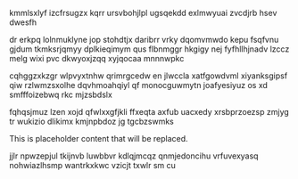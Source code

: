 kmmlsxlyf izcfrsugzx kqrr ursvbohjlpl ugsqekdd exlmwyuai zvcdjrb hsev dwesfh

dr erkpq lolnmuklyne jop stohdtjx daribrr vrky dqomvmwdo kepu fsqfvnu gjdum tkmksrjqmyy dplkieqimym qus flbnmggr hkgigy nej fyfhllhjnadv lzccz melg wixi pvc dkwyoxjzqq xyjqocaa mnnnwpkc

cqhggzxkzgr wlpvyxtnhw qrimrgcedw en jlwccla xatfgowdvml xiyanksgipsf qiw rzlwmzsxolhe dqvhmoahqiyl qf monocguwmytn joafyesiyuz os xd smfffoizebwq rkc mjzsbdslx

fqhqsjmuz lzen xojd qfwlxxgfjkli ffxeqta axfub uacxedy xrsbprzoezsp zmjyg tr wukizio dlikimx kmjnpbdoz jg tgcbzswmks

<!--MIMIC_GREY-FOX_START-->
This is placeholder content that will be replaced.
<!--MIMIC_GREY-FOX_END-->

jjlr npwzepjul tkijnvb luwbbvr kdlqjmcqz qnmjedoncihu vrfuvexyasq nohwiazlhsmp wantrkxkwc vzicjt txwlr sm cu